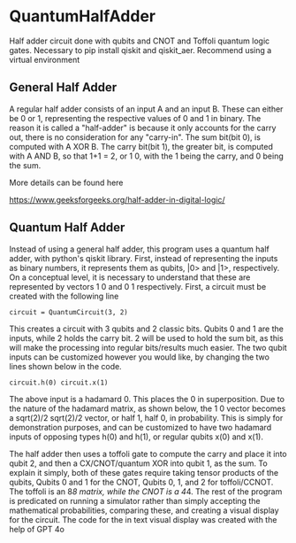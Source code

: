 # QuantumHalfAdder
Half adder circuit done with qubits and CNOT and Toffoli quantum logic gates. 
Necessary to pip install qiskit and qiskit_aer. Recommend using a virtual environment

## General Half Adder
A regular half adder consists of an input A and an input B. These can either be 0 or 1, representing the respective values of 0 and 1 in binary. The reason it is called a "half-adder" is because it only accounts for the carry out, there is no consideration for any "carry-in". The sum bit(bit 0), is computed with A XOR B. The carry bit(bit 1), the greater bit, is computed with A AND B, so that 1+1 = 2, or 1 0, with the 1 being the carry, and 0 being the sum.

More details can be found here

https://www.geeksforgeeks.org/half-adder-in-digital-logic/

## Quantum Half Adder
Instead of using a general half adder, this program uses a quantum half adder, with python's qiskit library. First, instead of representing the inputs as binary numbers, it represents them as qubits, |0> and |1>, respectively. On a conceptual level, it is necessary to understand that these are represented by vectors 1 0 and 0 1 respectively. First, a circuit must be created with the following line

`circuit = QuantumCircuit(3, 2)`

This creates a circuit with 3 qubits and 2 classic bits. Qubits 0 and 1 are the inputs, while 2 holds the carry bit. 2 will be used to hold the sum bit, as this will make the processing into regular bits/results much easier. The two qubit inputs can be customized however you would like, by changing the two lines shown below in the code.

`circuit.h(0)
circuit.x(1)`

The above input is a hadamard 0. This places the 0 in superposition. Due to the nature of the hadamard matrix, as shown below, the 1 0 vector becomes a sqrt(2)/2 sqrt(2)/2 vector, or half 1, half 0, in probability. This is simply for demonstration purposes, and can be customized to have two hadamard inputs of opposing types h(0) and h(1), or regular qubits x(0) and x(1).

The half adder then uses a toffoli gate to compute the carry and place it into qubit 2, and then a CX/CNOT/quantum XOR into qubit 1, as the sum. To explain it simply, both of these gates require taking tensor products of the qubits, Qubits 0 and 1 for the CNOT, Qubits 0, 1, and 2 for toffoli/CCNOT. The toffoli is an 8*8 matrix, while the CNOT is a 4*4. The rest of the program is predicated on running a simulator rather than simply accepting the mathematical probabilities, comparing these, and creating a visual display for the circuit. The code for the in text visual display was created with the help of GPT 4o
